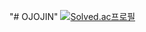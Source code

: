 "# OJOJIN" 
<a href="https://solved.ac/kdhhuns2000"><img src="http://mazassumnida.wtf/api/v2/generate_badge?boj=kdhhuns2000" alt="Solved.ac프로필"></a>
  
